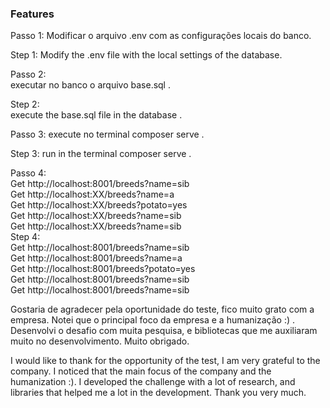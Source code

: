 ### Features
Passo 1:
Modificar o arquivo .env com as configurações locais do banco.

Step 1:
Modify the .env file with the local settings of the database.

Passo 2:<br>
executar no banco o arquivo base.sql .

Step 2:<br>
execute the base.sql file in the database .<br>

Passo 3:
execute no terminal composer serve .

Step 3:
run in the terminal composer serve .



Passo 4:<br>
Get  http://localhost:8001/breeds?name=sib<br>
Get  http://localhost:XX/breeds?name=a<br>
Get  http://localhost:XX/breeds?potato=yes<br>
Get http://localhost:XX/breeds?name=sib<br>
Get http://localhost:XX/breeds?name=sib<br>
Step 4:<br>
Get  http://localhost:8001/breeds?name=sib<br>
Get  http://localhost:8001/breeds?name=a<br>
Get  http://localhost:8001/breeds?potato=yes<br>
Get http://localhost:8001/breeds?name=sib<br>
Get http://localhost:8001/breeds?name=sib<br>

Gostaria de agradecer pela oportunidade do teste, fico muito grato com a empresa. Notei que o principal foco da empresa e a humanização :) . Desenvolvi o desafio com muita pesquisa, e bibliotecas que me auxiliaram muito no desenvolvimento. Muito obrigado.

I would like to thank for the opportunity of the test, I am very grateful to the company. I noticed that the main focus of the company and the humanization :). I developed the challenge with a lot of research, and libraries that helped me a lot in the development. Thank you very much.
